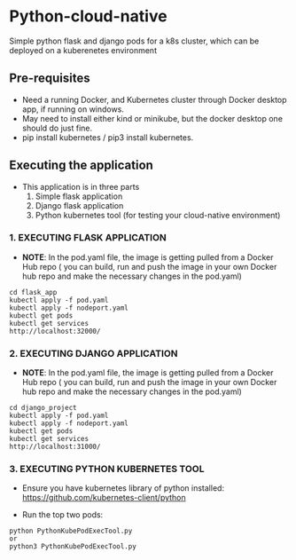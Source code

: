 # Python-cloud-native
Simple python flask and django pods for a k8s cluster, which can be deployed on a kuberenetes environment

## Pre-requisites 

- Need a running Docker, and Kubernetes cluster through Docker desktop app, if running on windows.
- May need to install either kind or minikube, but the docker desktop one should do just fine.
- pip install kubernetes / pip3 install kubernetes.
  
## Executing the application
- This application is in three parts
  1. Simple flask application
  2. Django flask application
  3. Python kubernetes tool (for testing your cloud-native environment)
    
### 1. EXECUTING FLASK APPLICATION
- **NOTE**: In the pod.yaml file, the image is getting pulled from a Docker Hub repo 
  ( you can build, run and push the image in your own Docker hub repo and make the necessary changes in the pod.yaml)
````
cd flask_app
kubectl apply -f pod.yaml
kubectl apply -f nodeport.yaml
kubectl get pods
kubectl get services
http://localhost:32000/
````

### 2. EXECUTING DJANGO APPLICATION
- **NOTE**: In the pod.yaml file, the image is getting pulled from a Docker Hub repo 
  ( you can build, run and push the image in your own Docker hub repo and make the necessary changes in the pod.yaml)
  
````
cd django_project
kubectl apply -f pod.yaml
kubectl apply -f nodeport.yaml
kubectl get pods
kubectl get services
http://localhost:31000/
````

### 3. EXECUTING PYTHON KUBERNETES TOOL

- Ensure you have kubernetes library of python installed: https://github.com/kubernetes-client/python

- Run the top two pods:
````
python PythonKubePodExecTool.py 
or 
python3 PythonKubePodExecTool.py
````